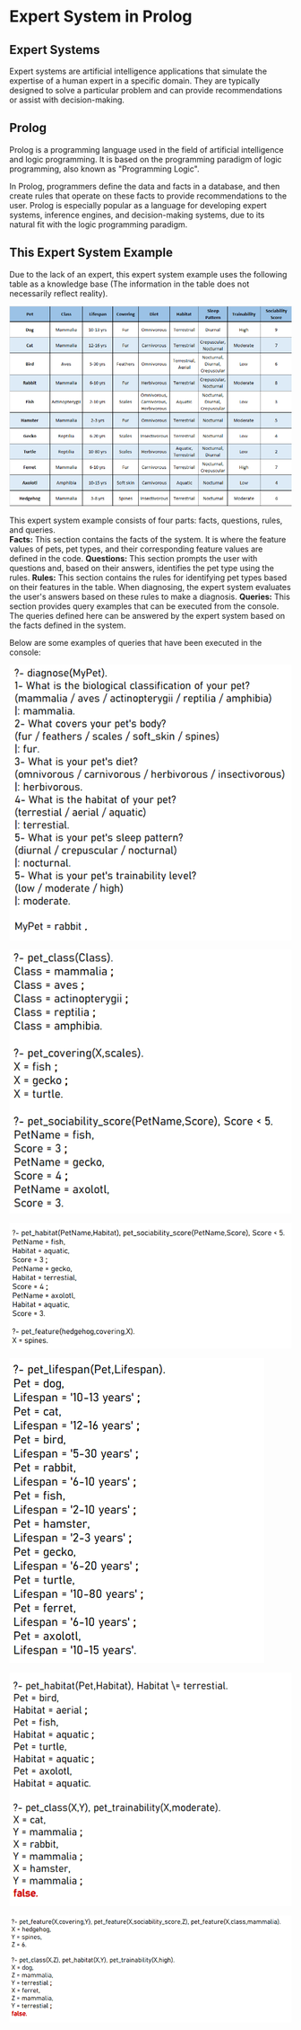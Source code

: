 # Expert System in Prolog

## Expert Systems

  Expert systems are artificial intelligence applications that simulate the expertise of a human expert in a specific domain. They are typically designed to solve a particular problem and can provide recommendations or assist with decision-making.

## Prolog

  Prolog is a programming language used in the field of artificial intelligence and logic programming. It is based on the programming paradigm of logic programming, also known as "Programming Logic".

  In Prolog, programmers define the data and facts in a database, and then create rules that operate on these facts to provide recommendations to the user. Prolog is especially popular as a language for developing expert systems, inference engines, and decision-making systems, due to its natural fit with the logic programming paradigm.

## This Expert System Example

   Due to the lack of an expert, this expert system example uses the following table as a knowledge base (The information in the table does not necessarily reflect reality).
  
![Information_Table](Images/Information_Table.png)  
 
This expert system example consists of four parts: facts, questions, rules, and queries.  
**Facts:** This section contains the facts of the system. It is where the feature values of pets, pet types, and their corresponding feature values are defined in the code.
**Questions:**  This section prompts the user with questions and, based on their answers, identifies the pet type using the rules.
**Rules:** This section contains the rules for identifying pet types based on their features in the table. When diagnosing, the expert system evaluates the user's answers based on these rules to make a diagnosis.
**Queries:** This section provides query examples that can be executed from the console. The queries defined here can be answered by the expert system based on the facts defined in the system. 

Below are some examples of queries that have been executed in the console:

![Diagnose_Example](Images/Diagnose_Example.png)  

![Query_Example_1](Images/Query_Example_1.png)  

![Query_Example_2](Images/Query_Example_2.png)  

![Query_Example_3](Images/Query_Example_3.png)  

![Query_Example_4](Images/Query_Example_4.png)  

![Query_Example_5](Images/Query_Example_5.png)  
